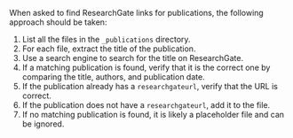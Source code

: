 
When asked to find ResearchGate links for publications, the following approach should be taken:

1.  List all the files in the `_publications` directory.
2.  For each file, extract the title of the publication.
3.  Use a search engine to search for the title on ResearchGate.
4.  If a matching publication is found, verify that it is the correct one by comparing the title, authors, and publication date.
5.  If the publication already has a `researchgateurl`, verify that the URL is correct.
6.  If the publication does not have a `researchgateurl`, add it to the file.
7.  If no matching publication is found, it is likely a placeholder file and can be ignored.
